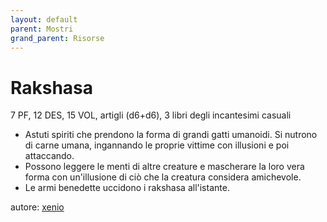 ```yaml
---
layout: default
parent: Mostri
grand_parent: Risorse
---
```


# Rakshasa
7 PF, 12 DES, 15 VOL, artigli (d6+d6), 3 libri degli incantesimi casuali
- Astuti spiriti che prendono la forma di grandi gatti umanoidi. Si nutrono di carne umana, ingannando le proprie vittime con illusioni e poi attaccando.
- Possono leggere le menti di altre creature e mascherare la loro vera forma con un'illusione di ciò che la creatura considera amichevole.
- Le armi benedette uccidono i rakshasa all'istante.

autore: [xenio](https://xenioinabottle.blogspot.com)
